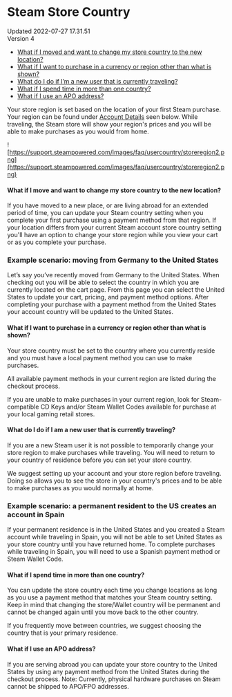 # Steam Store Country
Updated 2022-07-27 17.31.51  
Version 4  

* [What if I moved and want to change my store country to the new location?](#currency)
* [What if I want to purchase in a currency or region other than what is shown?](#othercountry)
* [What do I do if I’m a new user that is currently traveling?](#newuser)
* [What if I spend time in more than one country?](#multiple)
* [What if I use an APO address?](#apo)

  
  
Your store region is set based on the location of your first Steam purchase. Your region can be found under [Account Details](https://store.steampowered.com/account/) seen below. While traveling, the Steam store will show your region's prices and you will be able to make purchases as you would from home.  
  
![https://support.steampowered.com/images/faq/usercountry/storeregion2.png](https://support.steampowered.com/images/faq/usercountry/storeregion2.png)  
  
#### What if I move and want to change my store country to the new location?
If you have moved to a new place, or are living abroad for an extended period of time, you can update your Steam country setting when you complete your first purchase using a payment method from that region. If your location differs from your current Steam account store country setting you'll have an option to change your store region while you view your cart or as you complete your purchase.  
  
### **Example scenario: moving from Germany to the United States**
Let’s say you’ve recently moved from Germany to the United States. When checking out you will be able to select the country in which you are currently located on the cart page.  From this page you can select the United States to update your cart, pricing, and payment method options.  After completing your purchase with a payment method from the United States your account country will be updated to the United States.  
  
#### What if I want to purchase in a currency or region other than what is shown?
Your store country must be set to the country where you currently reside and you must have a local payment method you can use to make purchases.  
  
All available payment methods in your current region are listed during the checkout process.  
  
If you are unable to make purchases in your current region, look for Steam-compatible CD Keys and/or Steam Wallet Codes available for purchase at your local gaming retail stores.  
  
#### What do I do if I am a new user that is currently traveling?
If you are a new Steam user it is not possible to temporarily change your store region to make purchases while traveling. You will need to return to your country of residence before you can set your store country.  
  
We suggest setting up your account and your store region before traveling. Doing so allows you to see the store in your country's prices and to be able to make purchases as you would normally at home.  
  
### **Example scenario: a permanent resident to the US creates an account in Spain**
If your permanent residence is in the United States and you created a Steam account while traveling in Spain, you will not be able to set United States as your store country until you have returned home. To complete purchases while traveling in Spain, you will need to use a Spanish payment method or Steam Wallet Code.  
  
#### What if I spend time in more than one country?
You can update the store country each time you change locations as long as you use a payment method that matches your Steam country setting. Keep in mind that changing the store/Wallet country will be permanent and cannot be changed again until you move back to the other country.  
  
If you frequently move between countries, we suggest choosing the country that is your primary residence.  
  
#### What if I use an APO address?
If you are serving abroad you can update your store country to the United States by using any payment method from the United States during the checkout process. Note: Currently, physical hardware purchases on Steam cannot be shipped to APO/FPO addresses.